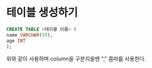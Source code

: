 # 테이블 생성하기

```sql
CREATE TABLE <테이블 이름> (
name VARCHAR(50),
age INT
);
```

위와 같이 사용하며 column을 구분지을땐 "," 콤마를 사용한다.
